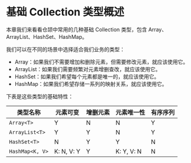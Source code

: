# 基础 Collection 类型概述

本章我们来看看仓颉中常用的几种基础 Collection 类型，包含 Array、ArrayList、HashSet、HashMap。

我们可以在不同的场景中选择适合我们业务的类型：

- Array：如果我们不需要增加和删除元素，但需要修改元素，就应该使用它。
- ArrayList：如果我们需要频繁对元素增删查改，就应该使用它。
- HashSet：如果我们希望每个元素都是唯一的，就应该使用它。
- HashMap：如果我们希望存储一系列的映射关系，就应该使用它。

下表是这些类型的基础特性：

| 类型名称        | 元素可变 | 增删元素 | 元素唯一性 | 有序序列 |
| --------------- | -------- | -------- | ---------- | -------------- |
| `Array<T>`      | Y        | N        | N          | Y              |
| `ArrayList<T>`     | Y        | Y        | N          | Y              |
| `HashSet<T>`    | N       | Y        | Y          | N              |
| `HashMap<K, V>` | K: N, V: Y | Y        | K: Y, V: N | N              |
